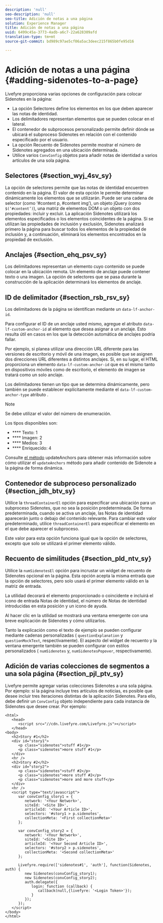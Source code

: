 ```yaml
---
description: 'null'
seo-description: 'null'
seo-title: Adición de notas a una página
solution: Experience Manager
title: Adición de notas a una página
uuid: 6499c45a-3773-4adb-a6c7-22a628309afd
translation-type: tm+mt
source-git-commit: bd989c97ae5cf06a5ac3deec215f865b0fe95d16

---
```



# Adición de notas a una página {#adding-sidenotes-to-a-page}

Livefyre proporciona varias opciones de configuración para colocar Sidenotes en la página:

* La opción Selectores define los elementos en los que deben aparecer las notas de identidad.
* Los delimitadores representan elementos que se pueden colocar en el lateral.
* El contenedor de subprocesos personalizado permite definir dónde se ubicará el subproceso Sidenotes en relación con el contenido especificado por el usuario.
* La opción Recuento de Sidenotes permite mostrar el número de Sidenotes agregados en una ubicación determinada.
* Utilice varios `ConvConfig` objetos para añadir notas de identidad a varios artículos de una sola página.

## Selectores {#section_wyj_4sv_sy}

La opción de selectores permite que las notas de identidad encuentren contenido en la página. El valor de esta opción le permite determinar dinámicamente los elementos que se utilizarán. Puede ser una cadena de selector (como ‘#content p, #content img’), un objeto jQuery (como `$(‘#content’)`), una matriz de elementos DOM o un objeto con dos propiedades: incluir y excluir. La aplicación Sidenotes utilizará los elementos especificados o los elementos coincidentes de la página. Si se utilizan las propiedades de inclusión y exclusión, Sidenotes analizará primero la página para buscar todos los elementos de la propiedad de inclusión y, a continuación, eliminará los elementos encontrados en la propiedad de exclusión.

## Anclajes {#section_ehq_psv_sy}

Los delimitadores representan un elemento cuyo contenido se puede colocar en la ubicación remota. Un elemento de anclaje puede contener texto o una imagen. La opción de selectores que se pasa durante la construcción de la aplicación determinará los elementos de anclaje.

## ID de delimitador {#section_rsb_rsv_sy}

Los delimitadores de la página se identifican mediante un `data-lf-anchor-id`.

Para configurar el ID de un anclaje usted mismo, agregue el atributo `data-lf-custom-anchor-id` al elemento que desea asignar a un anclaje. Esto resulta útil en casos en los que la detección automática de anclajes podría fallar.

Por ejemplo, si planea utilizar una dirección URL diferente para las versiones de escritorio y móvil de una imagen, es posible que se asignen dos direcciones URL diferentes a distintos anclajes. Si, en su lugar, el HTML proporciona un elemento `data-lf-custom-anchor-id` que es el mismo tanto en dispositivos móviles como de escritorio, el elemento de imagen se tratará como un solo anclaje.

Los delimitadores tienen un tipo que se determina dinámicamente, pero también se puede establecer explícitamente mediante el `data-lf-custom-anchor-type` atributo .

>[!NOTE]
>
>Se debe utilizar el valor del número de enumeración.

Los tipos disponibles son:

* **** Texto: 1
* **** Imagen: 2
* **** Medios: 3
* **** Enriquecido: 4

Consulte [el método](/help/implementation/c-app-integrations/c-sidenotes-integration/update-anchors-method.md) updateAnchors para obtener más información sobre cómo utilizar el `updateAnchors` método para añadir contenido de Sidenote a la página de forma dinámica.

## Contenedor de subproceso personalizado {#section_jdh_btv_sy}

Utilice la `threadContainerEl` opción para especificar una ubicación para un subproceso Sidenotes, que no sea la posición predeterminada. De forma predeterminada, cuando se activa un anclaje, las Notas de identidad aparecerán junto o debajo del contenido relevante. Para cambiar este valor predeterminado, utilice `threadContainerEl` para especificar el elemento en el que debe aparecer el subproceso.

Este valor para esta opción funciona igual que la opción de selectores, excepto que solo se utilizará el primer elemento válido.

## Recuento de similitudes {#section_pld_ntv_sy}

Utilice la `numSidenotesEl` opción para incrustar un widget de recuento de Sidenotes opcional en la página. Esta opción acepta la misma entrada que la opción de selectores, pero solo usará el primer elemento válido en la matriz de entrada.

La utilidad decorará el elemento proporcionado o coincidente e incluirá el icono de entrada Notas de identidad, el número de Notas de identidad introducidas en esta posición y un icono de ayuda.

Al hacer clic en la utilidad se mostrará una ventana emergente con una breve explicación de Sidenotes y cómo utilizarlos.

Tanto la explicación como el texto de ejemplo se pueden configurar mediante cadenas personalizadas ( `questionExplanation` y `questionMockText`, respectivamente). El aspecto del widget de recuento y la ventana emergente también se pueden configurar con estilos personalizados ( `numSidenotes` y, `numSidenotesPopover`, respectivamente).

## Adición de varias colecciones de segmentos a una sola página {#section_pjl_ptv_sy}

Livefyre permite agregar varias colecciones Sidenotes a una sola página. Por ejemplo: si la página incluye tres artículos de noticias, es posible que desee incluir tres iteraciones distintas de la aplicación Sidenotes. Para ello, debe definir un `ConvConfig` objeto independiente para cada instancia de Sidenotes que desee crear. Por ejemplo:

```
<html> 
   <head> 
      <script src="//cdn.livefyre.com/Livefyre.js"></script> 
   </head> 
<body> 
   <h2>Story #1</h2> 
   <div id="story1"> 
      <p class="sidenotes">stuff #1</p> 
      <p class="sidenotes">more stuff #1</p> 
   </div> 
   <hr /> 
   <h2>Story #2</h2> 
   <div id="story2"> 
      <p class="sidenotes">stuff #2</p> 
      <p class="sidenotes">more stuff #2</p> 
      <p class="sidenotes">more and more stuff</p> 
   </div> 
   <hr /> 
   <script type="text/javascript"> 
      var convConfig_story1 = { 
         network: '<Your Network>', 
         siteId: '<Site ID>', 
         articleId: '<Your Article ID>', 
         selectors: '#story1 > p.sidenotes', 
         collectionMeta: '<First collectionMeta>' 
      }; 
  
      var convConfig_story2 = { 
         network: '<Your Network>', 
         siteId: '<Site ID>', 
         articleId: '<Your Second Article ID>', 
         selectors: '#story2 > p.sidenotes', 
         collectionMeta: '<Second collectionMeta>' 
      }; 
  
      Livefyre.require(['sidenotes#1', 'auth'], function(Sidenotes, auth) { 
         new Sidenotes(convConfig_story1); 
         new Sidenotes(convConfig_story2); 
         auth.delegate({ 
            login: function (callback) { 
               callback(null,{livefyre: '<Login Token>'}); 
            } 
         }); 
      }); 
   </script> 
</body> 
</html>
```
